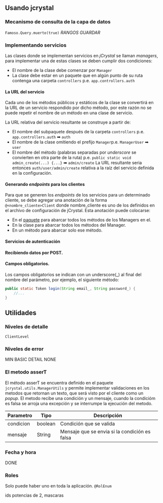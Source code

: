 ## Usando jcrystal
### Mecanismo de consulta de la capa de datos
`Famoso.Query.muerto(true)`
*RANGOS*
*GUARDAR*

### Implementando servicios
Las clases donde se implementan servicios en _jCrystal_  se llaman *managers*, para implementar una de estas clases se deben cumplir dos condiciones:
- El nombre de la clase debe comenzar por `Manager`
- La clase debe estar en un paquete que en algún punto de su ruta contenga una carpeta `controllers` p.e. `app.controllers.auth`

#### La URL del servicio
Cada uno de los métodos públicos y estáticos de la clase se convertirá en la URL de un servicio respondido por dicho método, por este razón no se puede repetir el nombre de un método en una clase de servicio.

La URL relativa del servicio resultante se construye a partir de:
- El nombre del subpaquete después de la carpeta `controllers` p.e. `app.controllers.auth` ➡ `auth`
- El nombre de la clase omitiendo el prefijo `Manager`p.e. `ManagerUser` ➡ `user`
- El nombre del método (palabras separadas por _underscore_ se convierten en otra parte de la ruta) p.e. `public static void admin_create(...) {...}` ➡ `admin/create`
La URL resultante seria entonces `auth/user/admin/create` relativa a la raíz del servicio definida en la configuración.

#### Generando *endpoints* para los clientes
Para que se generen los *endpoints* de los servicios para un determinado cliente, se debe agregar una anotación de la forma `@<nombre_cliente>Client` donde nombre_cliente es uno de los definidos en el archivo de configuración de jCrystal.  Esta anotación puede colocarse:
- En el [paquete](https://docs.oracle.com/javase/specs/jls/se8/html/jls-7.html) para abarcar todos los métodos de los Managers en el.
- En la clase para abarcar todos los métodos del Manager.
- En un método para abarcar solo ese método.

#### Servicios de autenticación

#### Recibiendo datos por POST.

#### Campos obligatorios.
Los campos obligatorios se indican con un underscore(_) al final del nombre del parámetro, por ejemplo, el siguiente método:
```java
public static Token login(String email_, String password_) {
	//...
}
```

## Utilidades
### Niveles de detalle
`ClientLevel`

### Niveles de error

MIN BASIC DETAIL NONE
### El metodo asserT
El método asserT se encuentra definido en el paquete `jcrystal.utils.ManagerUtils` y permite implementar validaciones en los metodos que retornan un texto, que será visto por el cliente como un _popup_.  El metodo recibe una condición y un mensaje, cuando la condicióm es falsa se arroja una excepción y se interrumpe la ejecución del metodo.

| Parametro     | Tipo          | Descripción  |
| ------------- |-------------| -----|
| condicion     | boolean | Condición que se valida |
| mensaje      | String      |   Mensaje que se envia si la condición es falsa |


### Fecha y hora
DONE

### Roles
Solo puede haber uno en toda la aplicación.
`@RolEnum`

ids potencias de 2, mascaras